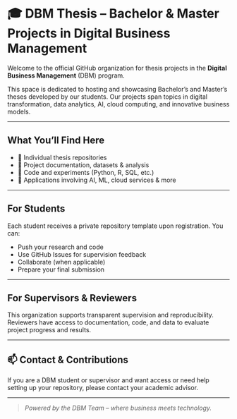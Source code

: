 # 🎓 DBM Thesis – Bachelor & Master Projects in Digital Business Management

Welcome to the official GitHub organization for thesis projects in the **Digital Business Management** (DBM) program.

This space is dedicated to hosting and showcasing Bachelor’s and Master’s theses developed by our students. Our projects span topics in digital transformation, data analytics, AI, cloud computing, and innovative business models.

---

## What You’ll Find Here

- 📂 Individual thesis repositories  
- 📝 Project documentation, datasets & analysis  
- 🧪 Code and experiments (Python, R, SQL, etc.)  
- 🤖 Applications involving AI, ML, cloud services & more  

---

## For Students

Each student receives a private repository template upon registration. You can:

- Push your research and code
- Use GitHub Issues for supervision feedback
- Collaborate (when applicable)
- Prepare your final submission

---

## For Supervisors & Reviewers

This organization supports transparent supervision and reproducibility. Reviewers have access to documentation, code, and data to evaluate project progress and results.

---

## 📫 Contact & Contributions

If you are a DBM student or supervisor and want access or need help setting up your repository, please contact your academic advisor.

---

> _Powered by the DBM Team – where business meets technology._
